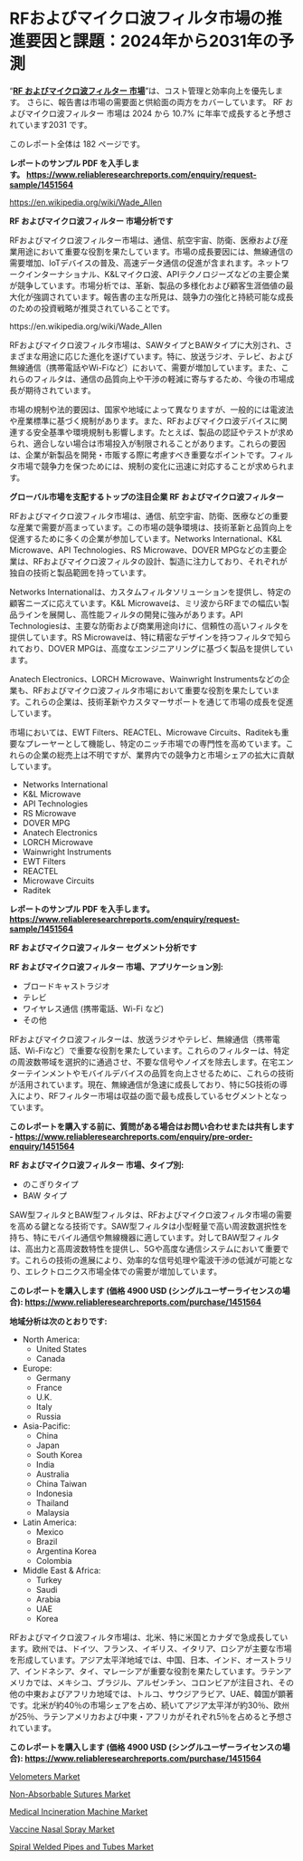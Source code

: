 <p><h1>RFおよびマイクロ波フィルタ市場の推進要因と課題：2024年から2031年の予測</h1></p><p>&ldquo;<strong><a href="https://www.reliableresearchreports.com/rf-and-microwave-filter-r1451564?utm_campaign=107&utm_medium=9&utm_source=Github&utm_content=ia&utm_term=28102024&utm_id=rf-and-microwave-filter">RF およびマイクロ波フィルター 市場</a></strong>&rdquo;は、コスト管理と効率向上を優先します。 さらに、報告書は市場の需要面と供給面の両方をカバーしています。 RF およびマイクロ波フィルター 市場は 2024 から 10.7% に年率で成長すると予想されています2031 です。</p>
<p>このレポート全体は 182 ページです。</p>
<p><strong>レポートのサンプル PDF を入手します。&nbsp;<a href="https://www.reliableresearchreports.com/enquiry/request-sample/1451564?utm_campaign=107&utm_medium=9&utm_source=Github&utm_content=ia&utm_term=28102024&utm_id=rf-and-microwave-filter">https://www.reliableresearchreports.com/enquiry/request-sample/1451564</a></strong></p>
<p><a href="https://en.wikipedia.org/wiki/Wade_Allen?utm_campaign=107&utm_medium=9&utm_source=Github&utm_content=ia&utm_term=28102024&utm_id=rf-and-microwave-filter">https://en.wikipedia.org/wiki/Wade_Allen</a></p>
<p><strong>RF およびマイクロ波フィルター 市場分析です</strong></p>
<p><p>RFおよびマイクロ波フィルター市場は、通信、航空宇宙、防衛、医療および産業用途において重要な役割を果たしています。市場の成長要因には、無線通信の需要増加、IoTデバイスの普及、高速データ通信の促進が含まれます。ネットワークインターナショナル、K&Lマイクロ波、APIテクノロジーズなどの主要企業が競争しています。市場分析では、革新、製品の多様化および顧客生涯価値の最大化が強調されています。報告書の主な所見は、競争力の強化と持続可能な成長のための投資戦略が推奨されていることです。</p></p>
<p>https://en.wikipedia.org/wiki/Wade_Allen</p>
<p><p>RFおよびマイクロ波フィルタ市場は、SAWタイプとBAWタイプに大別され、さまざまな用途に応じた進化を遂げています。特に、放送ラジオ、テレビ、および無線通信（携帯電話やWi-Fiなど）において、需要が増加しています。また、これらのフィルタは、通信の品質向上や干渉の軽減に寄与するため、今後の市場成長が期待されています。</p><p>市場の規制や法的要因は、国家や地域によって異なりますが、一般的には電波法や産業標準に基づく規制があります。また、RFおよびマイクロ波デバイスに関連する安全基準や環境規制も影響します。たとえば、製品の認証やテストが求められ、適合しない場合は市場投入が制限されることがあります。これらの要因は、企業が新製品を開発・市販する際に考慮すべき重要なポイントです。フィルタ市場で競争力を保つためには、規制の変化に迅速に対応することが求められます。</p></p>
<p><strong>グローバル市場を支配するトップの注目企業 RF およびマイクロ波フィルター</strong></p>
<p><p>RFおよびマイクロ波フィルタ市場は、通信、航空宇宙、防衛、医療などの重要な産業で需要が高まっています。この市場の競争環境は、技術革新と品質向上を促進するために多くの企業が参加しています。Networks International、K&L Microwave、API Technologies、RS Microwave、DOVER MPGなどの主要企業は、RFおよびマイクロ波フィルタの設計、製造に注力しており、それぞれが独自の技術と製品範囲を持っています。</p><p>Networks Internationalは、カスタムフィルタソリューションを提供し、特定の顧客ニーズに応えています。K&L Microwaveは、ミリ波からRFまでの幅広い製品ラインを展開し、高性能フィルタの開発に強みがあります。API Technologiesは、主要な防衛および商業用途向けに、信頼性の高いフィルタを提供しています。RS Microwaveは、特に精密なデザインを持つフィルタで知られており、DOVER MPGは、高度なエンジニアリングに基づく製品を提供しています。</p><p>Anatech Electronics、LORCH Microwave、Wainwright Instrumentsなどの企業も、RFおよびマイクロ波フィルタ市場において重要な役割を果たしています。これらの企業は、技術革新やカスタマーサポートを通じて市場の成長を促進しています。</p><p>市場においては、EWT Filters、REACTEL、Microwave Circuits、Raditekも重要なプレーヤーとして機能し、特定のニッチ市場での専門性を高めています。これらの企業の総売上は不明ですが、業界内での競争力と市場シェアの拡大に貢献しています。</p></p>
<p><ul><li>Networks International</li><li>K&L Microwave</li><li>API Technologies</li><li>RS Microwave</li><li>DOVER MPG</li><li>Anatech Electronics</li><li>LORCH Microwave</li><li>Wainwright Instruments</li><li>EWT Filters</li><li>REACTEL</li><li>Microwave Circuits</li><li>Raditek</li></ul></p>
<p><strong>レポートのサンプル PDF を入手します。 <a href="https://www.reliableresearchreports.com/enquiry/request-sample/1451564?utm_campaign=107&utm_medium=9&utm_source=Github&utm_content=ia&utm_term=28102024&utm_id=rf-and-microwave-filter">https://www.reliableresearchreports.com/enquiry/request-sample/1451564</a></strong></p>
<p><strong>RF およびマイクロ波フィルター セグメント分析です</strong></p>
<p><strong>RF およびマイクロ波フィルター 市場、アプリケーション別:</strong></p>
<p><ul><li>ブロードキャストラジオ</li><li>テレビ</li><li>ワイヤレス通信 (携帯電話、Wi-Fi など)</li><li>その他</li></ul></p>
<p><p>RFおよびマイクロ波フィルターは、放送ラジオやテレビ、無線通信（携帯電話、Wi-Fiなど）で重要な役割を果たしています。これらのフィルターは、特定の周波数帯域を選択的に通過させ、不要な信号やノイズを除去します。在宅エンターテインメントやモバイルデバイスの品質を向上させるために、これらの技術が活用されています。現在、無線通信が急速に成長しており、特に5G技術の導入により、RFフィルター市場は収益の面で最も成長しているセグメントとなっています。</p></p>
<p><strong>このレポートを購入する前に、質問がある場合はお問い合わせまたは共有します - <a href="https://www.reliableresearchreports.com/enquiry/pre-order-enquiry/1451564?utm_campaign=107&utm_medium=9&utm_source=Github&utm_content=ia&utm_term=28102024&utm_id=rf-and-microwave-filter">https://www.reliableresearchreports.com/enquiry/pre-order-enquiry/1451564</a></strong></p>
<p><strong>RF およびマイクロ波フィルター 市場、タイプ別:</strong></p>
<p><ul><li>のこぎりタイプ</li><li>BAW タイプ</li></ul></p>
<p><p>SAW型フィルタとBAW型フィルタは、RFおよびマイクロ波フィルタ市場の需要を高める鍵となる技術です。SAW型フィルタは小型軽量で高い周波数選択性を持ち、特にモバイル通信や無線機器に適しています。対してBAW型フィルタは、高出力と高周波数特性を提供し、5Gや高度な通信システムにおいて重要です。これらの技術の進展により、効率的な信号処理や電波干渉の低減が可能となり、エレクトロニクス市場全体での需要が増加しています。</p></p>
<p><strong>このレポートを購入します (価格 4900 USD (シングルユーザーライセンスの場合): <a href="https://www.reliableresearchreports.com/purchase/1451564?utm_campaign=107&utm_medium=9&utm_source=Github&utm_content=ia&utm_term=28102024&utm_id=rf-and-microwave-filter">https://www.reliableresearchreports.com/purchase/1451564</a></strong></p>
<p><strong>地域分析は次のとおりです:</strong></p>
<p><ul>
    <li>
        North America:
        <ul>
            <li>United States</li>
            <li>Canada</li>
        </ul>
    </li>
    <li>
        Europe:
        <ul>
            <li>Germany</li>
            <li>France</li>
            <li>U.K.</li>
            <li>Italy</li>
            <li>Russia</li>
        </ul>
    </li>
    <li>
        Asia-Pacific:
        <ul>
            <li>China</li>
            <li>Japan</li>
            <li>South Korea</li>
            <li>India</li>
            <li>Australia</li>
            <li>China Taiwan</li>
            <li>Indonesia</li>
            <li>Thailand</li>
            <li>Malaysia</li>
        </ul>
    </li>
    <li>
        Latin America:
        <ul>
            <li>Mexico</li>
            <li>Brazil</li>
            <li>Argentina Korea</li>
            <li>Colombia</li>
        </ul>
    </li>
    <li>
        Middle East & Africa:
        <ul>
            <li>Turkey</li>
            <li>Saudi</li>
            <li>Arabia</li>
            <li>UAE</li>
            <li>Korea</li>
        </ul>
    </li>
    </ul></p>
<p><p>RFおよびマイクロ波フィルタ市場は、北米、特に米国とカナダで急成長しています。欧州では、ドイツ、フランス、イギリス、イタリア、ロシアが主要な市場を形成しています。アジア太平洋地域では、中国、日本、インド、オーストラリア、インドネシア、タイ、マレーシアが重要な役割を果たしています。ラテンアメリカでは、メキシコ、ブラジル、アルゼンチン、コロンビアが注目され、その他の中東およびアフリカ地域では、トルコ、サウジアラビア、UAE、韓国が顕著です。北米が約40％の市場シェアを占め、続いてアジア太平洋が約30％、欧州が25％、ラテンアメリカおよび中東・アフリカがそれぞれ5％を占めると予想されています。</p></p>
<p><strong>このレポートを購入します (価格 4900 USD (シングルユーザーライセンスの場合): <a href="https://www.reliableresearchreports.com/purchase/1451564?utm_campaign=107&utm_medium=9&utm_source=Github&utm_content=ia&utm_term=28102024&utm_id=rf-and-microwave-filter">https://www.reliableresearchreports.com/purchase/1451564</a></strong></p>
<p><p><a href="https://medium.com/@alea79alre/exploring-velometers-market-dynamics-global-trends-and-future-growth-prospects-103-page-report-c7767f8641dd?postPublishedType=repub&utm_campaign=107&utm_medium=9&utm_source=Github&utm_content=ia&utm_term=28102024&utm_id=rf-and-microwave-filter">Velometers Market</a></p><p><a href="https://www.linkedin.com/pulse/non-absorbable-sutures-industry-forecast-market-shifts-strategic-pybvc?utm_campaign=107&utm_medium=9&utm_source=Github&utm_content=ia&utm_term=28102024&utm_id=rf-and-microwave-filter">Non-Absorbable Sutures Market</a></p><p><a href="https://github.com/JamesCox407/Market-Research-Report-List-1/blob/main/medical-incineration-machine-market.md?utm_campaign=107&utm_medium=9&utm_source=Github&utm_content=ia&utm_term=28102024&utm_id=rf-and-microwave-filter">Medical Incineration Machine Market</a></p><p><a href="https://github.com/NasrinKhan99/Market-Research-Report-List-1/blob/main/vaccine-nasal-spray-market.md?utm_campaign=107&utm_medium=9&utm_source=Github&utm_content=ia&utm_term=28102024&utm_id=rf-and-microwave-filter">Vaccine Nasal Spray Market</a></p><p><a href="https://issuu.com/reportprime-2/docs/spiral-welded-pipes-and-tubes-marke_228ff775dcfee1?utm_campaign=107&utm_medium=9&utm_source=Github&utm_content=ia&utm_term=28102024&utm_id=rf-and-microwave-filter">Spiral Welded Pipes and Tubes Market</a></p></p>